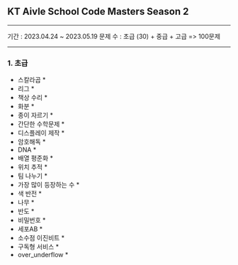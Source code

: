 ## KT Aivle School Code Masters Season 2
--------
기간 : 2023.04.24 ~ 2023.05.19
문제 수 : 초급 (30) + 중급 + 고급 => 100문제

--------
### 1. 초급
- 스칼라곱  * 
- 리그 * 
- 책상 수리 *
- 화분 *
- 종이 자르기 *
- 간단한 수학문제 *
- 디스플레이 제작 *
- 암호해독 *
- DNA * 
- 배열 평준화 * 
- 위치 추적 *
- 팀 나누기 *
- 가장 많이 등장하는 수 *
- 색 반전 *
- 나무 *
- 반도 *
- 비밀번호 *
- 세포AB *
- 소수점 이진비트 *
- 구독형 서비스 *
- over_underflow *


